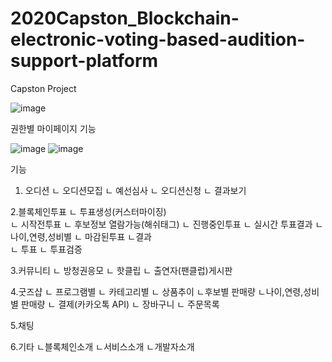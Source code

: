 # 2020Capston_Blockchain-electronic-voting-based-audition-support-platform
Capston Project


![image](https://user-images.githubusercontent.com/60876477/92996397-46a5ac80-f546-11ea-83bc-281a11878dde.png)


권한별 마이페이지 기능

![image](https://user-images.githubusercontent.com/60876477/92996474-cc295c80-f546-11ea-8a2d-7b287c515a58.png)
![image](https://user-images.githubusercontent.com/60876477/92996476-cfbce380-f546-11ea-85bf-7564533e05d1.png)


기능 
1. 오디션
    ㄴ 오디션모집
          ㄴ 예선심사
    ㄴ 오디션신청
          ㄴ 결과보기
          
2.블록체인투표
    ㄴ 투표생성(커스터마이징)    
          ㄴ 시작전투표
                ㄴ 후보정보 열람가능(해쉬태그)
          ㄴ 진행중인투표
                ㄴ 실시간 투표결과
                    ㄴ 나이,연령,성비별
          ㄴ 마감된투표
               ㄴ결과               
    ㄴ 투표
    ㄴ 투표검증
    
3.커뮤니티
  ㄴ 방청권응모
  ㄴ 핫클립
  ㄴ 출연자(팬클럽)게시판
  
4.굿즈샵
  ㄴ 프로그램별
  ㄴ 카테고리별
  ㄴ 상품추이
      ㄴ후보별 판매량
       ㄴ나이,연령,성비별 판매량
  ㄴ 결제(카카오톡 API)
  ㄴ 장바구니
  ㄴ 주문목록
  
5.채팅

6.기타
  ㄴ블록체인소개
  ㄴ서비스소개
  ㄴ개발자소개 

